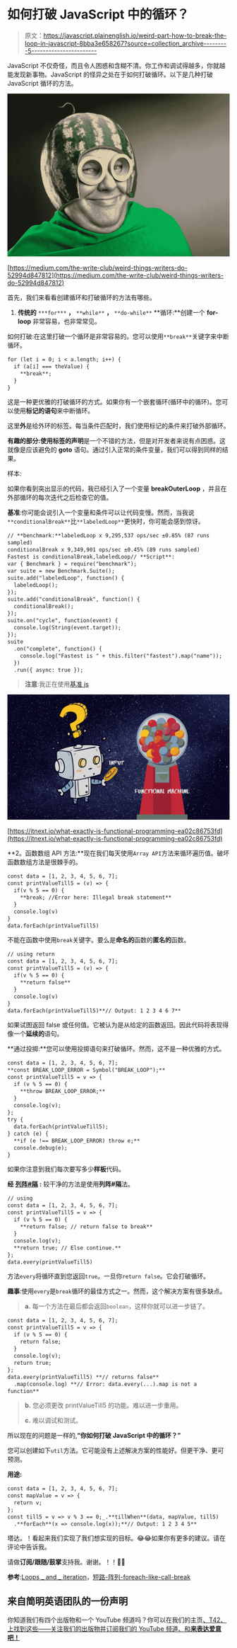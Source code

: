# 如何打破 JavaScript 中的循环？

> 原文：<https://javascript.plainenglish.io/weird-part-how-to-break-the-loop-in-javascript-8bba3e658267?source=collection_archive---------5----------------------->

JavaScript 不仅奇怪，而且令人困惑和含糊不清。你工作和调试得越多，你就越能发现新事物。JavaScript 的怪异之处在于如何打破循环。以下是几种打破 JavaScript 循环的方法。

![](img/a37bb040119a1803c69d11f768a3f3cf.png)

[https://medium.com/the-write-club/weird-things-writers-do-52994d847812](https://medium.com/the-write-club/weird-things-writers-do-52994d847812)

首先，我们来看看创建循环和打破循环的方法有哪些。

1.  **传统的** `***for***` **，** `**while**` **，** `**do-while**` **循环:**创建一个 **for-loop** 非常容易，也非常常见。

如何打破:在这里打破一个循环是非常容易的。您可以使用`**break**`关键字来中断循环。

```
for (let i = 0; i < a.length; i++) {
  if (a[i] === theValue) {
    **break**;
  }
}
```

这是一种更优雅的打破循环的方式。如果你有一个嵌套循环(循环中的循环)。您可以使用**标记的语句**来中断循环。

这里**外**是给外环的标签。每当条件匹配时，我们使用标记的条件来打破外部循环。

**有趣的部分:**使用**标签的声明**是一个不错的方法，但是对开发者来说有点困惑。这就像是应该避免的 **goto** 语句。通过引入正常的条件变量，我们可以得到同样的结果。

样本:

如果你看到突出显示的代码，我已经引入了一个变量 **breakOuterLoop** ，并且在外部循环的每次迭代之后检查它的值。

**基准**:你可能会说引入一个变量和条件可以让代码变慢。然而，当我说`**conditionalBreak**`比`**labeledLoop**`更快时，你可能会感到惊讶。

```
// **benchmark:**labeledLoop x 9,295,537 ops/sec ±0.85% (87 runs sampled)
conditionalBreak x 9,349,901 ops/sec ±0.45% (89 runs sampled)
Fastest is conditionalBreak,labeledLoop// **Script**:
var { Benchmark } = require("benchmark");
var suite = new Benchmark.Suite();
suite.add("labeledLoop", function() {
  labeledLoop();
});
suite.add("conditionalBreak", function() {
  conditionalBreak();
});
suite.on("cycle", function(event) {
  console.log(String(event.target));
});
suite
  .on("complete", function() {
    console.log("Fastest is " + this.filter("fastest").map("name"));
  })
  .run({ async: true });
```

> **注意**:我正在使用[基准 js](https://benchmarkjs.com/)

![](img/ab0d775d16d9697b6b84fdd44dc0043f.png)

[https://itnext.io/what-exactly-is-functional-programming-ea02c86753fd](https://itnext.io/what-exactly-is-functional-programming-ea02c86753fd)

**2。函数数组 API 方法:**现在我们每天使用`Array API`方法来循环遍历值。破坏函数数组方法是很棘手的。

```
const data = [1, 2, 3, 4, 5, 6, 7];
const printValueTill5 = (v) => {
  if(v % 5 == 0) {
    **break; //Error here: Illegal break statement**
  }
  console.log(v)
}
data.forEach(printValueTill5)
```

不能在函数中使用`break`关键字。要么是**命名的**函数的**匿名的**函数。

```
// using return
const data = [1, 2, 3, 4, 5, 6, 7];
const printValueTill5 = (v) => {
  if(v % 5 == 0) {
    **return false**
  }
  console.log(v)
}
data.forEach(printValueTill5)**// Output: 1 2 3 4 6 7**
```

如果试图返回 false 或任何值。它被认为是从给定的函数返回。因此代码将表现得像一个**延续的**语句。

**通过投掷:**您可以使用投掷语句来打破循环。然而，这不是一种优雅的方式。

```
const data = [1, 2, 3, 4, 5, 6, 7];
**const BREAK_LOOP_ERROR = Symbol("BREAK_LOOP");**
const printValueTill5 = v => {
  if (v % 5 == 0) {
    **throw BREAK_LOOP_ERROR;**
  }
  console.log(v);
};
try {
  data.forEach(printValueTill5);
} catch (e) {
  **if (e !== BREAK_LOOP_ERROR) throw e;**
  console.debug(e);
}
```

如果你注意到我们每次要写多少**样板**代码。

**经** [**列阵#隔**](https://developer.mozilla.org/en-US/docs/Web/JavaScript/Reference/Global_Objects/Array/every) **:** 较干净的方法是使用**列阵#隔**法。

```
// using 
const data = [1, 2, 3, 4, 5, 6, 7];
const printValueTill5 = v => {
  if (v % 5 == 0) {
    **return false; // return false to break**
  }
  console.log(v);
  **return true; // Else continue.**
};
data.every(printValueTill5)
```

方法`every`将循环直到您返回`true`。一旦你`return false`。它会打破循环。

**趣事**:使用`every`是`break`循环的最佳方式之一。然而，这个解决方案有很多缺点。

> **a.** 每一个方法在最后都会返回`boolean`，这样你就可以进一步链了。

```
const data = [1, 2, 3, 4, 5, 6, 7];
const printValueTill5 = v => {
  if (v % 5 == 0) {
    return false;
  }
  console.log(v);
  return true;
};
data.every(printValueTill5) **// returns false**
  .map(console.log) **// Error: data.every(...).map is not a function**
```

> **b.** 您必须更改 printValueTill5 的功能。难以进一步重用。
> 
> **c.** 难以调试和测试。

所以现在的问题是一样的,**“你如何打破 JavaScript 中的循环？”**

您可以创建如下`util`方法。它可能没有上述解决方案的性能好。但更干净、更可预测。

**用途:**

```
const data = [1, 2, 3, 4, 5, 6, 7];
const mapValue = v => {
  return v;
};
const till5 = v => v % 3 == 0;_.**tillWhen**(data, mapValue, till5)
  .**forEach**(x => console.log(x));**// Output: 1 2 3 4 5**
```

塔达。！看起来我们实现了我们想实现的目标。😂😂如果你有更多的建议。请在评论中告诉我。

请做**订阅/跟随/鼓掌**支持我。谢谢。！！🙏🙏

**参考**:[Loops _ and _ iteration](https://developer.mozilla.org/en-US/docs/Web/JavaScript/Guide/Loops_and_iteration)，[短路-阵列-foreach-like-call-break](https://stackoverflow.com/questions/2641347/short-circuit-array-foreach-like-calling-break)

## 来自简明英语团队的一份声明

你知道我们有四个出版物和一个 YouTube 频道吗？你可以在我们的主页[、T42、上找到这些——关注我们的出版物并订阅我们的 YouTube 频道、和**来表达爱意吧！**](https://plainenglish.io)